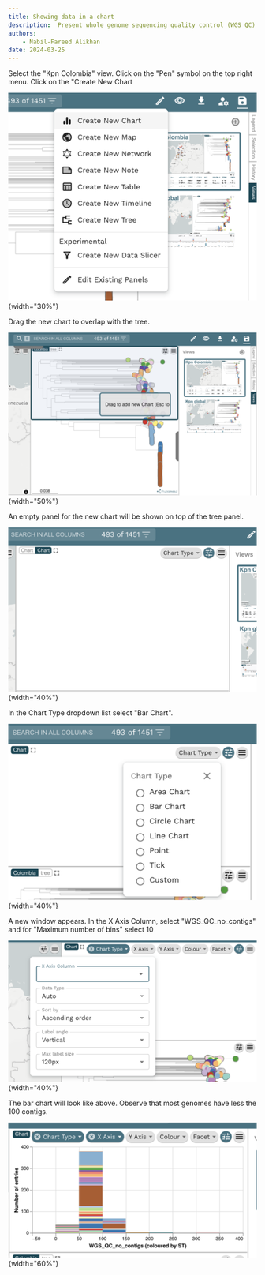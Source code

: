 ```yaml
---
title: Showing data in a chart
description:  Present whole genome sequencing quality control (WGS QC) statistics in a chart.
authors:
    - Nabil-Fareed Alikhan
date: 2024-03-25
---
```


Select the "Kpn Colombia" view. Click on the "Pen" symbol on the top right menu. Click on the "Create New Chart

![Task 2: Present WGS QC statistics in a chart. Step 1: Select the "Kpn Colombia" view. Click on the "Pen" symbol on the top right menu. Click on the "Create New Chart"](tutorial/create%20new%20chart2.png){width="30%"}

Drag the new chart to overlap with the tree.

![Task 2: Present WGS QC statistics in a chart. Step 2: Drag the new chart to overlap with the tree.](tutorial/drag%20new%20chart%20copy.png){width="50%"}

An empty panel for the new chart will be shown on top of the tree panel.

![Task 2: Present WGS QC statistics in a chart. Step 3: An empty panel for the new chart will be shown on top of the tree panel.](tutorial/new%20chart.png){width="40%"}

In the Chart Type dropdown list select "Bar Chart".

![Task 2: Present WGS QC statistics in a chart. Step 4: In the Chart Type dropdown list select "Bar Chart".](tutorial/bar%20chart.png){width="40%"}

A new window appears. In the X Axis Column, select "WGS_QC_no_contigs" and for "Maximum number of bins" select 10

![Task2: Present WGS QC statistics in a chart. Step 5: A new window appears. In the X Axis Column, select "WGS_QC_no_contigs" and for "Maximum number of bins" select 10.](tutorial/chart_QC.png){width="40%"}

The bar chart will look like above. Observe that most genomes have less the 100 contigs.

![Task 2: Present WGS QC statistics in a chart. Step 6: The bar chart will look like above. Observe that most genomes have less the 100 contigs.](tutorial/chart.png){width="60%"}